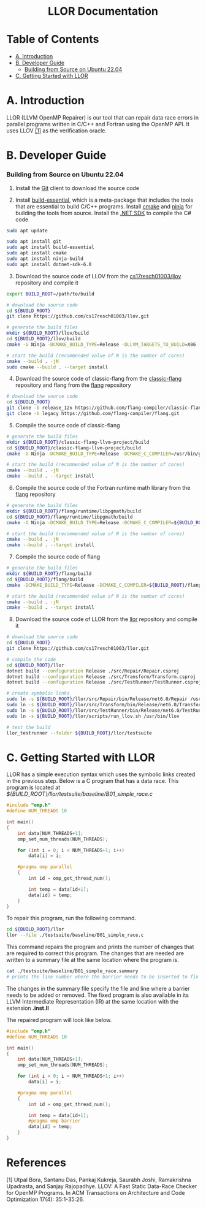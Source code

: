 <h1 align="center">LLOR Documentation</h1>

<h1>Table of Contents</h1>

- [A. Introduction](#a-introduction)
- [B. Developer Guide](#b-developer-guide)
    + [Building from Source on Ubuntu 22.04](#building-from-source-on-ubuntu-2204)
- [C. Getting Started with LLOR](#c-getting-started-with-llor)

# A. Introduction

LLOR (LLVM OpenMP Repairer) is our tool that can repair data race errors in parallel programs written in C/C++ and Fortran using the OpenMP API. It uses LLOV <a href="#1">[1]</a> as the verification oracle.

# B. Developer Guide

### Building from Source on Ubuntu 22.04

1. Install the [Git](https://git-scm.com/) client to download the source code

2. Install [build-essential](https://packages.ubuntu.com/jammy/build-essential), which is a meta-package that includes the tools that are essential to build C/C++ programs. Install [cmake](https://cmake.org/) and [ninja](https://ninja-build.org/) for building the tools from source. Install the [.NET SDK](https://dotnet.microsoft.com/en-us/download) to compile the C# code

```bash
sudo apt update

sudo apt install git
sudo apt install build-essential
sudo apt install cmake
sudo apt install ninja-build
sudo apt install dotnet-sdk-6.0
```

3. Download the source code of LLOV from the [cs17resch01003/llov](https://github.com/cs17resch01003/llov) repository and compile it

```bash
export BUILD_ROOT=/path/to/build

# download the source code
cd ${BUILD_ROOT}
git clone https://github.com/cs17resch01003/llov.git

# generate the build files
mkdir ${BUILD_ROOT}/llov/build
cd ${BUILD_ROOT}/llov/build
cmake -G Ninja -DCMAKE_BUILD_TYPE=Release -DLLVM_TARGETS_TO_BUILD=X86 -DLLVM_ENABLE_PROJECTS="clang;openmp;polly" ../llvm

# start the build (recommended value of N is the number of cores)
cmake --build . -jN
sudo cmake --build . --target install
```

4. Download the source code of classic-flang from the [classic-flang](https://github.com/flang-compiler/classic-flang-llvm-project) repository and flang from the [flang](https://github.com/flang-compiler/flang) repository

```bash
# download the source code
cd ${BUILD_ROOT}
git clone -b release_12x https://github.com/flang-compiler/classic-flang-llvm-project.git
git clone -b legacy https://github.com/flang-compiler/flang.git
```

5. Compile the source code of classic-flang

```bash
# generate the build files
mkdir ${BUILD_ROOT}/classic-flang-llvm-project/build
cd ${BUILD_ROOT}/classic-flang-llvm-project/build
cmake -G Ninja -DCMAKE_BUILD_TYPE=Release -DCMAKE_C_COMPILER=/usr/bin/gcc -DCMAKE_CXX_COMPILER=/usr/bin/g++ -DCMAKE_INSTALL_PREFIX=${BUILD_ROOT}/flang/install -DLLVM_TARGETS_TO_BUILD=X86 -DLLVM_ENABLE_CLASSIC_FLANG=ON -DLLVM_ENABLE_PROJECTS="clang;openmp" ../llvm

# start the build (recommended value of N is the number of cores)
cmake --build . -jN
cmake --build . --target install
```

6. Compile the source code of the Fortran runtime math library from the [flang](https://github.com/flang-compiler/flang) repository

```bash
# generate the build files
mkdir ${BUILD_ROOT}/flang/runtime/libpgmath/build
cd ${BUILD_ROOT}/flang/runtime/libpgmath/build
cmake -G Ninja -DCMAKE_BUILD_TYPE=Release -DCMAKE_C_COMPILER=${BUILD_ROOT}/flang/install/bin/clang -DCMAKE_CXX_COMPILER=${BUILD_ROOT}/flang/install/bin/clang++ -DCMAKE_INSTALL_PREFIX=${BUILD_ROOT}/flang/install ..

# start the build (recommended value of N is the number of cores)
cmake --build . -jN
cmake --build . --target install
```

7. Compile the source code of flang

```bash
# generate the build files
mkdir ${BUILD_ROOT}/flang/build
cd ${BUILD_ROOT}/flang/build
cmake -DCMAKE_BUILD_TYPE=Release -DCMAKE_C_COMPILER=${BUILD_ROOT}/flang/install/bin/clang -DCMAKE_CXX_COMPILER=${BUILD_ROOT}/flang/install/bin/clang++ -DCMAKE_Fortran_COMPILER=${BUILD_ROOT}/flang/install/bin/flang -DCMAKE_Fortran_COMPILER_ID=Flang -DLLVM_CONFIG=${BUILD_ROOT}/flang/install/bin/llvm-config -DCMAKE_INSTALL_PREFIX=${BUILD_ROOT}/flang/install -DLLVM_TARGETS_TO_BUILD=X86 -DFLANG_LLVM_EXTENSIONS=ON ..

# start the build (recommended value of N is the number of cores)
cmake --build . -jN
cmake --build . --target install
```

8. Download the source code of LLOR from the [llor](https://github.com/cs17resch01003/llor) repository and compile it

```bash
# download the source code
cd ${BUILD_ROOT}
git clone https://github.com/cs17resch01003/llor.git

# compile the code
cd ${BUILD_ROOT}/llor
dotnet build --configuration Release ./src/Repair/Repair.csproj
dotnet build --configuration Release ./src/Transform/Transform.csproj
dotnet build --configuration Release ./src/TestRunner/TestRunner.csproj

# create symbolic links
sudo ln -s ${BUILD_ROOT}/llor/src/Repair/bin/Release/net6.0/Repair /usr/bin/llor
sudo ln -s ${BUILD_ROOT}/llor/src/Transform/bin/Release/net6.0/Transform /usr/bin/llor_transform
sudo ln -s ${BUILD_ROOT}/llor/src/TestRunner/bin/Release/net6.0/TestRunner /usr/bin/llor_testrunner
sudo ln -s ${BUILD_ROOT}/llor/scripts/run_llov.sh /usr/bin/llov

# test the build
llor_testrunner --folder ${BUILD_ROOT}/llor/testsuite
```

# C. Getting Started with LLOR

LLOR has a simple execution syntax which uses the symbolic links created in the previous step. Below is a C program that has a data race. This program is located at *${BUILD_ROOT}/llor/testsuite/baseline/B01_simple_race.c*

```c
#include "omp.h"
#define NUM_THREADS 10

int main()
{
    int data[NUM_THREADS+1];
    omp_set_num_threads(NUM_THREADS);

    for (int i = 0; i < NUM_THREADS+1; i++)
        data[i] = i;

    #pragma omp parallel
    {
        int id = omp_get_thread_num();

        int temp = data[id+1];
        data[id] = temp;
    }
}
```

To repair this program, run the following command.

```bash
cd ${BUILD_ROOT}/llor
llor --file ./testsuite/baseline/B01_simple_race.c
```

This command repairs the program and prints the number of changes that are required to correct this program. The changes that are needed are written to a summary file at the same location where the program is.

```bash
cat ./testsuite/baseline/B01_simple_race.summary
# prints the line number where the barrier needs to be inserted to fix the data race
```

The changes in the summary file specify the file and line where a barrier needs to be added or removed. The fixed program is also available in its LLVM Intermediate Representation (IR) at the same location with the extension **.inst.ll**

The repaired program will look like below.

```c
#include "omp.h"
#define NUM_THREADS 10

int main()
{
    int data[NUM_THREADS+1];
    omp_set_num_threads(NUM_THREADS);

    for (int i = 0; i < NUM_THREADS+1; i++)
        data[i] = i;

    #pragma omp parallel
    {
        int id = omp_get_thread_num();

        int temp = data[id+1];
        #pragma omp barrier
        data[id] = temp;
    }
}
```

# References

<a id="1">[1]</a>
Utpal Bora, Santanu Das, Pankaj Kukreja, Saurabh Joshi, Ramakrishna Upadrasta, and Sanjay Rajopadhye.
LLOV: A Fast Static Data-Race Checker for OpenMP Programs.
In ACM Transactions on Architecture and Code Optimization 17(4): 35:1-35:26.
